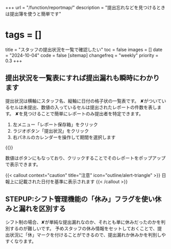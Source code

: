 +++
url = "/function/reportmap/"
description = "提出忘れなどを見つけるときは提出簿を使うと簡単です"
# tags = []
title = "スタッフの提出状況を一覧で確認したい"
toc = false
images = []
date = "2024-10-04"
code = false
[sitemap]
  changefreq = "weekly"
  priority = 0.3
+++

## 提出状況を一覧表にすれば提出漏れも瞬時にわかります

提出状況は横軸にスタッフ名、縦軸に日付の格子状の一覧表です。
✘がついているセルは未提出、数値の入っているセルは提出されたレポートの件数を表します。
✘を見つけることで簡単にレポートのみ提出者を特定できます。

1. 左メニュー「レポート保存箱」をクリック
2. ラジオボタン「提出状況」をクリック
3. 右パネルのカレンダーを操作して期間を選択します

{{<iTablet filename="map" msg="提出状況は右上のカレンダーと同じ期間を表示するよ" alice="pc">}}

数値はボタンにもなっており、クリックすることでそのレポートをポップアップで表示できます。

{{< callout context="caution" title="注意" icon="outline/alert-triangle" >}}
日報上に記載された日付を基準に表示されます
{{< /callout >}}

## STEPUP:シフト管理機能の「休み」フラグを使い休みと漏れを区別する

シフト制の場合、✘が単純な提出漏れなのか、それとも単に休みだったのかを判別するのが難しいです。
予めスタッフの休み情報をセットしておくことで、提出状況に「休」マークを付けることができるので、提出漏れか休みかを判別しやすくなります。
